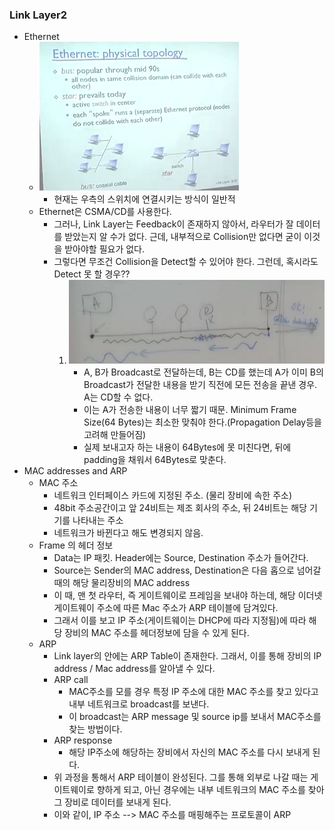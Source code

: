 ### Link Layer2
- Ethernet
  - ![Alt text](/img/15-0.png)
    - 현재는 우측의 스위치에 연결시키는 방식이 일반적
  - Ethernet은 CSMA/CD를 사용한다.
    - 그러나, Link Layer는 Feedback이 존재하지 않아서, 라우터가 잘 데이터를 받았는지 알 수가 없다. 근데, 내부적으로 Collision만 없다면 굳이 이것을 받아야할 필요가 없다.
    - 그렇다면 무조건 Collision을 Detect할 수 있어야 한다. 그런데, 혹시라도 Detect 못 할 경우??
      1. ![Alt text](/img/15-1.png)
         - A, B가 Broadcast로 전달하는데, B는 CD를 했는데 A가 이미 B의 Broadcast가 전달한 내용을 받기 직전에 모든 전송을 끝낸 경우. A는 CD할 수 없다.
         - 이는 A가 전송한 내용이 너무 짧기 때문. Minimum Frame Size(64 Bytes)는 최소한 맞춰야 한다.(Propagation Delay등을 고려해 만들어짐)
         - 실제 보내고자 하는 내용이 64Bytes에 못 미친다면, 뒤에 padding을 채워서 64Bytes로 맞춘다.
- MAC addresses and ARP
  - MAC 주소
    - 네트워크 인터페이스 카드에 지정된 주소. (물리 장비에 속한 주소)
    - 48bit 주소공간이고 앞 24비트는 제조 회사의 주소, 뒤 24비트는 해당 기기를 나타내는 주소
    - 네트워크가 바뀐다고 해도 변경되지 않음.
  - Frame 의 헤더 정보
    - Data는 IP 패킷. Header에는 Source, Destination 주소가 들어간다.
    - Source는 Sender의 MAC address, Destination은 다음 홉으로 넘어갈 때의 해당 물리장비의 MAC address
    - 이 때, 맨 첫 라우터, 즉 게이트웨이로 프레임을 보내야 하는데, 해당 이더넷 게이트웨이 주소에 따른 Mac 주소가 ARP 테이블에 담겨있다.
    - 그래서 이를 보고 IP 주소(게이트웨이는 DHCP에 따라 지정됨)에 따라 해당 장비의 MAC 주소를 헤더정보에 담을 수 있게 된다.
  - ARP
    - Link layer의 안에는 ARP Table이 존재한다. 그래서, 이를 통해 장비의 IP address / Mac address를 알아낼 수 있다.
    - ARP call
      - MAC주소를 모를 경우 특정 IP 주소에 대한 MAC 주소를 찾고 있다고 내부 네트워크로 broadcast를 보낸다.
      - 이 broadcast는 ARP message 및 source ip를 보내서 MAC주소를 찾는 방법이다.
    - ARP response
      - 해당 IP주소에 해당하는 장비에서 자신의 MAC 주소를 다시 보내게 된다.
    - 위 과정을 통해서 ARP 테이블이 완성된다. 그를 통해 외부로 나갈 때는 게이트웨이로 향하게 되고, 아닌 경우에는 내부 네트워크의 MAC 주소를 찾아 그 장비로 데이터를 보내게 된다.
    - 이와 같이, IP 주소 --> MAC 주소를 매핑해주는 프로토콜이 ARP